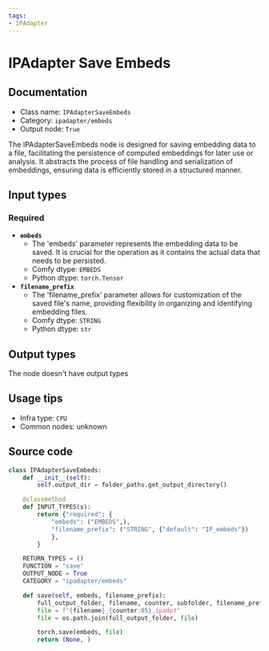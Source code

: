 ```yaml
---
tags:
- IPAdapter
---
```


# IPAdapter Save Embeds
## Documentation
- Class name: `IPAdapterSaveEmbeds`
- Category: `ipadapter/embeds`
- Output node: `True`

The IPAdapterSaveEmbeds node is designed for saving embedding data to a file, facilitating the persistence of computed embeddings for later use or analysis. It abstracts the process of file handling and serialization of embeddings, ensuring data is efficiently stored in a structured manner.
## Input types
### Required
- **`embeds`**
    - The 'embeds' parameter represents the embedding data to be saved. It is crucial for the operation as it contains the actual data that needs to be persisted.
    - Comfy dtype: `EMBEDS`
    - Python dtype: `torch.Tensor`
- **`filename_prefix`**
    - The 'filename_prefix' parameter allows for customization of the saved file's name, providing flexibility in organizing and identifying embedding files.
    - Comfy dtype: `STRING`
    - Python dtype: `str`
## Output types
The node doesn't have output types
## Usage tips
- Infra type: `CPU`
- Common nodes: unknown


## Source code
```python
class IPAdapterSaveEmbeds:
    def __init__(self):
        self.output_dir = folder_paths.get_output_directory()

    @classmethod
    def INPUT_TYPES(s):
        return {"required": {
            "embeds": ("EMBEDS",),
            "filename_prefix": ("STRING", {"default": "IP_embeds"})
            },
        }

    RETURN_TYPES = ()
    FUNCTION = "save"
    OUTPUT_NODE = True
    CATEGORY = "ipadapter/embeds"

    def save(self, embeds, filename_prefix):
        full_output_folder, filename, counter, subfolder, filename_prefix = folder_paths.get_save_image_path(filename_prefix, self.output_dir)
        file = f"{filename}_{counter:05}.ipadpt"
        file = os.path.join(full_output_folder, file)

        torch.save(embeds, file)
        return (None, )

```
